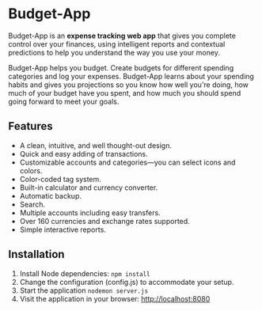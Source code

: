 # Budget-App

Budget-App is an **expense tracking web app** that gives you complete control over your finances, using intelligent reports and contextual predictions to help you understand the way you use your money.

Budget-App helps you budget. Create budgets for different spending categories and log your expenses. Budget-App learns about your spending habits and gives you projections so you know how well you're doing, how much of your budget have you spent, and how much you should spend going forward to meet your goals.

## Features

* A clean, intuitive, and well thought-out design.
* Quick and easy adding of transactions.
* Customizable accounts and categories—you can select icons and colors.
* Color-coded tag system.
* Built-in calculator and currency converter.
* Automatic backup.
* Search.
* Multiple accounts including easy transfers.
* Over 160 currencies and exchange rates supported.
* Simple interactive reports.

## Installation

1. Install Node dependencies: `npm install`
2. Change the configuration (config.js) to accommodate your setup.
3. Start the application `nodemon server.js`
4. Visit the application in your browser: [http://localhost:8080](http://localhost:8080)
